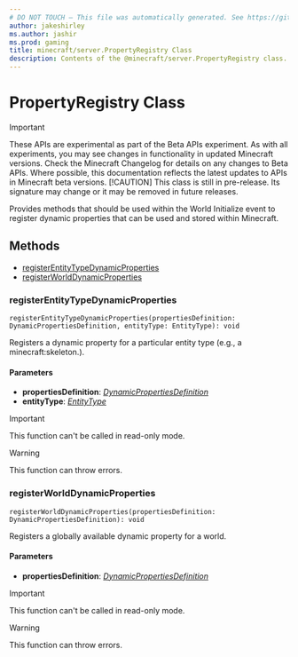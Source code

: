 ```yaml
---
# DO NOT TOUCH — This file was automatically generated. See https://github.com/mojang/minecraftapidocsgenerator to modify descriptions, examples, etc.
author: jakeshirley
ms.author: jashir
ms.prod: gaming
title: minecraft/server.PropertyRegistry Class
description: Contents of the @minecraft/server.PropertyRegistry class.
---
```

# PropertyRegistry Class
>[!IMPORTANT]
>These APIs are experimental as part of the Beta APIs experiment. As with all experiments, you may see changes in functionality in updated Minecraft versions. Check the Minecraft Changelog for details on any changes to Beta APIs. Where possible, this documentation reflects the latest updates to APIs in Minecraft beta versions.
> [!CAUTION]
> This class is still in pre-release.  Its signature may change or it may be removed in future releases.

Provides methods that should be used within the World Initialize event to register dynamic properties that can be used and stored within Minecraft.

## Methods
- [registerEntityTypeDynamicProperties](#registerentitytypedynamicproperties)
- [registerWorldDynamicProperties](#registerworlddynamicproperties)

### **registerEntityTypeDynamicProperties**
`
registerEntityTypeDynamicProperties(propertiesDefinition: DynamicPropertiesDefinition, entityType: EntityType): void
`

Registers a dynamic property for a particular entity type (e.g., a minecraft:skeleton.).

#### **Parameters**
- **propertiesDefinition**: [*DynamicPropertiesDefinition*](DynamicPropertiesDefinition.md)
- **entityType**: [*EntityType*](EntityType.md)

> [!IMPORTANT]
> This function can't be called in read-only mode.

> [!WARNING]
> This function can throw errors.

### **registerWorldDynamicProperties**
`
registerWorldDynamicProperties(propertiesDefinition: DynamicPropertiesDefinition): void
`

Registers a globally available dynamic property for a world.

#### **Parameters**
- **propertiesDefinition**: [*DynamicPropertiesDefinition*](DynamicPropertiesDefinition.md)

> [!IMPORTANT]
> This function can't be called in read-only mode.

> [!WARNING]
> This function can throw errors.
